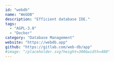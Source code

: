 ```yaml
---
id: "webdb"
name: "WebDB"
description: "Efficient database IDE."
tags:
  - "AGPL-3.0"
  - "Docker"
category: "Database Management"
website: "https://webdb.app"
github: "https://gitlab.com/web-db/app"
#image: "/placeholder.svg?height=300&width=400"
---
```



